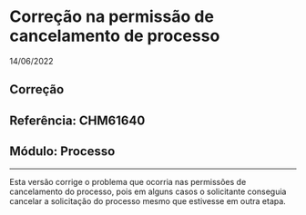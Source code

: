 # Correção na permissão de cancelamento de processo
14/06/2022
## Correção
## Referência: CHM61640
## Módulo: Processo
***

Esta versão corrige o problema que ocorria nas permissões de cancelamento do processo, pois em alguns casos o solicitante conseguia cancelar a solicitação do processo mesmo que estivesse em outra etapa.